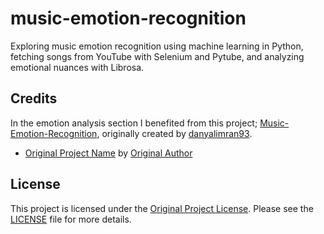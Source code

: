 # music-emotion-recognition
Exploring music emotion recognition using machine learning in Python, fetching songs from YouTube with Selenium and Pytube, and analyzing emotional nuances with Librosa.

## Credits

In the emotion analysis section I benefited from this project;  [Music-Emotion-Recognition]([link-to-original-project](https://github.com/danyalimran93/Music-Emotion-Recognition)), originally created by [danyalimran93]([link-to-original-author](https://github.com/danyalimran93)).



- [Original Project Name](link-to-original-project) by [Original Author](link-to-original-author)

## License

This project is licensed under the [Original Project License](link-to-original-license). Please see the [LICENSE](LICENSE) file for more details.

